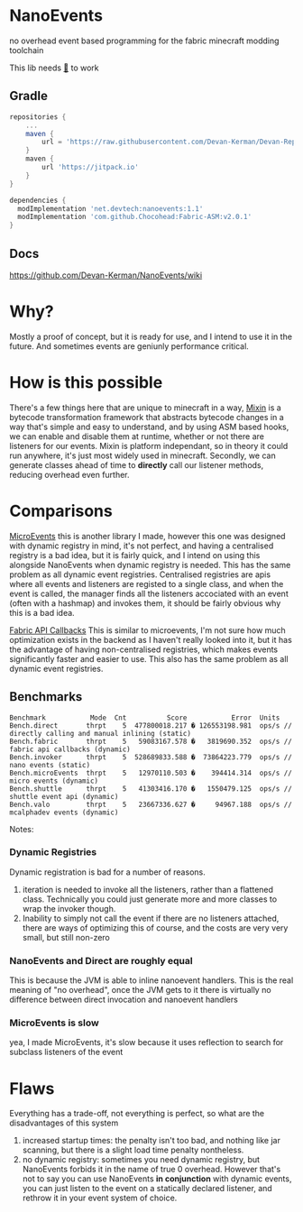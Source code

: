 # NanoEvents
no overhead event based programming for the fabric minecraft modding toolchain

This lib needs [🍫](https://github.com/Chocohead/Fabric-ASM) to work

## Gradle
```groovy
repositories {
    ...
    maven {
        url = 'https://raw.githubusercontent.com/Devan-Kerman/Devan-Repo/master/'
    }
    maven { 
        url 'https://jitpack.io' 
    }
}

dependencies {
  modImplementation 'net.devtech:nanoevents:1.1'
  modImplementation 'com.github.Chocohead:Fabric-ASM:v2.0.1'
}
```

## Docs
https://github.com/Devan-Kerman/NanoEvents/wiki

# Why?
Mostly a proof of concept, but it is ready for use, and I intend to use it in the future. And sometimes events are geniunly performance critical.

# How is this possible
There's a few things here that are unique to minecraft in a way, [Mixin](https://github.com/SpongePowered/Mixin) is a bytecode transformation framework that abstracts bytecode changes in a way that's simple and easy to understand, and by using ASM based hooks, we can enable and disable them at runtime, whether or not there are listeners for our events. Mixin is platform independant, so in theory it could run anywhere, it's just most widely used in minecraft. Secondly, we can generate classes ahead of time to **directly** call our listener methods, reducing overhead even further.

# Comparisons
[MicroEvents](https://github.com/WoolMC/MicroEvents) this is another library I made, however this one was designed with
dynamic registry in mind, it's not perfect, and having a centralised registry is a bad idea, but it is fairly quick, and I intend
on using this alongside NanoEvents when dynamic registry is needed. This has the same problem as all dynamic event registries. Centralised registries are apis where all events and listeners are registed to a single class, and when the event is called, the
manager finds all the listeners accociated with an event (often with a hashmap) and invokes them, it should be fairly obvious why this
is a bad idea.

[Fabric API Callbacks](https://github.com/FabricMC/fabric) This is similar to microevents, I'm not sure how much optimization exists in the backend as I haven't really looked into it, but it has the advantage of having non-centralised registries, which makes events significantly faster and easier to use. This also has the same problem as all dynamic event registries.

## Benchmarks
```
Benchmark           Mode  Cnt          Score           Error  Units
Bench.direct       thrpt    5  477800018.217 � 126553198.981  ops/s // directly calling and manual inlining (static)
Bench.fabric       thrpt    5   59083167.578 �   3819690.352  ops/s // fabric api callbacks (dynamic)
Bench.invoker      thrpt    5  528689833.588 �  73864223.779  ops/s // nano events (static)
Bench.microEvents  thrpt    5   12970110.503 �    394414.314  ops/s // micro events (dynamic)
Bench.shuttle      thrpt    5   41303416.170 �   1550479.125  ops/s // shuttle event api (dynamic)
Bench.valo         thrpt    5   23667336.627 �     94967.188  ops/s // mcalphadev events (dynamic)
```
Notes:
### Dynamic Registries
Dynamic registration is bad for a number of reasons.
1) iteration is needed to invoke all the listeners, rather than a flattened class. Technically you could just generate more and more classes to wrap the invoker though.
2) Inability to simply not call the event if there are no listeners attached, there are ways of optimizing this of course, and the costs are very very small, but still non-zero
### NanoEvents and Direct are roughly equal
This is because the JVM is able to inline nanoevent handlers. This is the real meaning of "no overhead", once the JVM gets to it
there is virtually no difference between direct invocation and nanoevent handlers
### MicroEvents is slow
yea, I made MicroEvents, it's slow because it uses reflection to search for subclass listeners of the event

# Flaws
Everything has a trade-off, not everything is perfect, so what are the disadvantages of this system
1) increased startup times: the penalty isn't too bad, and nothing like jar scanning, but there is a slight load time penalty nontheless.
2) no dynamic registry: sometimes you need dynamic registry, but NanoEvents forbids it in the name of true 0 overhead. However that's not to say you can use NanoEvents **in conjunction** with dynamic events, you can just listen to the event on a statically declared
listener, and rethrow it in your event system of choice.
